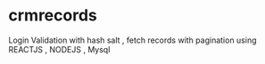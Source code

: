 # crmrecords
Login Validation with hash salt , fetch records with pagination using REACTJS , NODEJS , Mysql
